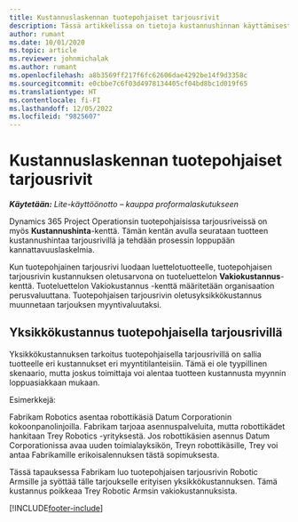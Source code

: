 ```yaml
---
title: Kustannuslaskennan tuotepohjaiset tarjousrivit
description: Tässä artikkelissa on tietoja kustannushinnan käyttämisestä tuotepohjaisella tarjousrivillä.
author: rumant
ms.date: 10/01/2020
ms.topic: article
ms.reviewer: johnmichalak
ms.author: rumant
ms.openlocfilehash: a8b3569ff217f6fc62606dae4292be14f9d3358c
ms.sourcegitcommit: e0cbbe7c6f03d4978134405cf04bd8bc1d019f65
ms.translationtype: HT
ms.contentlocale: fi-FI
ms.lasthandoff: 12/05/2022
ms.locfileid: "9825607"
---
```

# <a name="costing-product-based-quote-lines"></a>Kustannuslaskennan tuotepohjaiset tarjousrivit

_**Käytetään:** Lite-käyttöönotto – kauppa proformalaskutukseen_


Dynamics 365 Project Operationsin tuotepohjaisissa tarjousriveissä on myös **Kustannushinta**-kenttä. Tämän kentän avulla seurataan tuotteen kustannushintaa tarjousrivillä ja tehdään prosessin loppupään kannattavuuslaskelmia.

Kun tuotepohjainen tarjousrivi luodaan luettelotuotteelle, tuotepohjaisen tarjousrivin kustannuksen oletusarvona on tuoteluettelon **Vakiokustannus**-kenttä. Tuoteluettelon Vakiokustannus -kenttä määritetään organisaation perusvaluuttana. Tuotepohjaisen tarjousrivin oletusyksikkökustannus muunnetaan tarjouksen myyntivaluutaksi.

## <a name="unit-cost-on-a-product-based-quote-line"></a>Yksikkökustannus tuotepohjaisella tarjousrivillä

Yksikkökustannuksen tarkoitus tuotepohjaisella tarjousrivillä on sallia tuotteelle eri kustannukset eri myyntitilanteisiin. Tämä ei ole tyypillinen skenaario, mutta joskus toimittaja voi alentaa tuotteen kustannusta myynnin loppuasiakkaan mukaan.

Esimerkkejä:

Fabrikam Robotics asentaa robottikäsiä Datum Corporationin kokoonpanolinjoilla. Fabrikam tarjoaa asennuspalveluita, mutta robottikädet hankitaan Trey Robotics -yrityksestä. Jos robottikäsien asennus Datum Corporationissa avaa uuden toimialayksikön, Treyn robottikäsille, Trey voi antaa Fabrikamille erikoisalennuksen tästä sopimuksesta.

Tässä tapauksessa Fabrikam luo tuotepohjaisen tarjousrivin Robotic Armsille ja syöttää tälle tarjoukselle erityisen yksikkökustannuksen. Tämä kustannus poikkeaa Trey Robotic Armsin vakiokustannuksista.


[!INCLUDE[footer-include](../../includes/footer-banner.md)]
